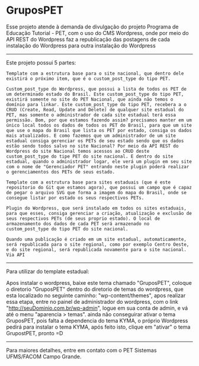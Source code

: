 
# GruposPET
Esse projeto atende à demanda de divulgação do projeto Programa de Educação Tutorial - PET, com o uso do CMS Wordpress, onde por meio do API REST do Wordpress faz a republicação das postagens de cada instalação do Wordpress para outra instalação do Wordpress
______________________________________________________________________________________________________

Este projeto possui 5 partes:

	Template com a estrutura base para o site nacional, que dentro dele existirá o próximo item, que é o custom_post_type do tipo PET.

    Custom_post_type do Wordpress, que possui a lista de todos os PET de um determinado estado do Brasil. Este custom_post_type do tipo PET, existirá somente no site do PET Nacional, que ainda não temos o domínio para linkar. Este custom_post_type do tipo PET, recebera a o CRUD (Create, Read, Update and Delete) de qualquer site estadual do PET, mas somente o administrador de cada site estadual terá essa permissão. Bom, por que estamos fazendo assim? precisamos manter em um único local todos os dados de todos os PET do Brasil, para que um site que use o mapa do Brasil que lista os PET por estado, consiga os dados mais atualizados. E como fazemos que um administrador de um site estadual consiga gerenciar os PETs de seu estado sendo que os dados estão sendo todos salvo no site Nacional? Por meio da API REST do Wordpress do site Nacional temos acessos ao CRUD deste custom_post_type do tipe PET do site nacional. E dentro do site estadual, quando o administrador logar, ele verá um plugin em seu site com o nome de "Gerenciador PET" entrando neste plugin poderá realizar o gerenciamentos dos PETs de seus estado.

    Template com a estrutura base para sites estaduais (que é este repositorio do Git que estamos agora), que possui um campo que é capaz de pegar o arquivo SVG que forma a imagem do mapa do Brasil, onde se consegue listar por estado os seus respectivos PETs.

    Plugin do Wordpress, que será instalado em todos os sites estaduais, para que esses, consiga gerenciar a criação, atualização e exclusão de seus respectivos PETs (de seus proprio estado). O local de armazenamento dos dados de cada PET será armazenado no custom_post_type do tipo PET do site nacional.

    Quando uma publicação é criado em um site estadual, automaticamente, será republicada para o site regional, como por exemplo Centro Oeste, e do site regional, será republicada novamente para o site nacional. Via API 
______________________________________________________________________________________________________

Para utilizar do template estadual:

Apos instalar o wordpress,
baixe este tema chamado "GruposPET",
coloque o diretorio "GruposPET"
dentro do diretorio de temas do wordpress,
que esta localizado no seguinte caminho: "wp-content/themes",
apos realizar essa etapa,
entre no painel de administrador do wordpress,
com o link "http://seuDominio.com.br/wp-admin",
logue em sua conta de admin,
e vá até o menu "aparencia > temas".
ainda não conseguirar ativar o tema GruposPET, 
pois falta a dependencia do tema KYMA,
o próprio Wordpress pedirá para instalar o tema KYMA,
após feito isto,
clique em "ativar" o tema GrupostPET,
pronto =D

______________________________________________________________________________________________________

Para maiores detalhes, entre em contato com o PET Sistemas UFMS/FACOM Campo Grande.